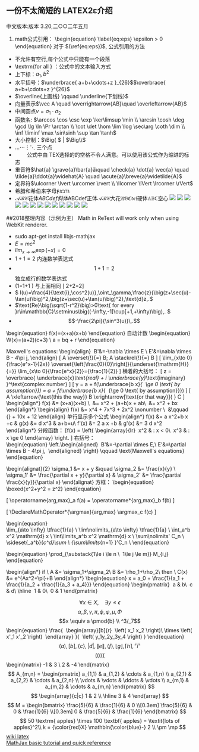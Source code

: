 ## 一份不太简短的 LATEX2ε介绍
中文版本:版本 3.20,二○○二年五月  

1. math公式引用：
	\begin{equation} \label{eq:eps}  \epsilon > 0   \end{equation}
	对于 $(\ref{eq:eps})$, 公式引用的方法
- 不允许有空行,每个公式中只能有一个段落
- \textrm{for all } ：公式中的文本输入方式
- 上下标：$a_{1} ,b^2$ 
- 	水平括号：$\underbrace{ a+b+\cdots+z }_{26}$$\overbrace{ a+b+\cdots+z }^{26}$
- 	$\overline{上画线} \qquad  \underline{下划线}$
- 	向量表示$\vec A  \quad   \overrightarrow{AB}\quad   \overleftarrow{AB}$
- 	中间圆点$v = {\sigma}_1 \cdot {\sigma}_2$
- 	函数名: $\arccos \cos \csc \exp \ker\limsup \min \\  \arcsin \cosh \deg \gcd \lg \ln \Pr  \arctan  \\ \cot \det \hom \lim \log \sec\arg \coth \dim \\  \inf \liminf \max \sin\sinh \sup \tan \tanh$
- 	大小控制：$\Big\{  $ $\bigg|$ $\Big\\$
- 	$\ldots \cdots \vdots \ddots$ 三个点
- $\qquad$公式中由 TEX选择的的空格不令人满意。可以使用该公式作为缩进的标志
- 重音符$\hat{a} \grave{a}\bar{a}ǎ\quad \check{a} \dot{a} \vec{a}  \quad \tilde{a}\ddot{a}\widehat{A}  \quad \acute{a}\breve{a}\widetilde{A}$
- 定界符$\ulcorner \lvert  \urcorner  \rvert \\ \llcorner \lVert \lrcorner \rVert$
- 希腊和希伯来字母$\digamma\varkappa\beth\daleth\gimel$
- $\mathcal{ABC花体 } \mathit{ABCdef斜体} \mathrm{ABCdef正体} \mathscr{ABC大花} \mathfrak{ABCdef硬体} \mathbb{ABC空心}$
![](/pict_math/math1.png)
![](/pict_math/math2.png)
![](/pict_math/math3.png)
![](/pict_math/math4.png)
![](/pict_math/math5.png)
![](/pict_math/math6.png)
![](/pict_math/math7.png)
![](/pict_math/math8.png)
![](/pict_math/math9.png)
![](/pict_math/math10.png)
![](/pict_math/math11.png)
![](/pict_math/math12.png)
![](/pict_math/math13.png)

##2018整理内容（示例为主）
Math in ReText will work only when using WebKit renderer.  

- sudo apt-get install libjs-mathjax
- $E=mc^2$  
- $lim_{x\to\infty}\exp(-x)=0$  
- $1+1=2$ 内连数学表达式
- $$1+1=2 $$  独立成行的数学表达式
- \(1=1+1 \)   与上面相同   \[  2+2=2\]
- $ I(u)=\frac{4}{\text{i}\,\cos^2(u)}\,\oint_\gamma\,\frac{z}{\big(z+\sec(u)-\tan(u)\big)^2\,\big(z+\sec(u)+\tan(u)\big)^2}\,\text{d}z\,.$
- $\text{Re}\big(\sqrt{1-r^2}\big)>0\text{ for every }r\in\mathbb{C}\setminus\big((-\infty,-1]\cup[+1,+\infty)\big)\,. $
- $$-\frac{2\pi}{\sin^3(u)}\,.$$

\begin{equation} 
 f(x)=(x+a)(x+b)
\end{equation}
自动计数
\begin{equation} 
 W(x)=(a+2)(c+3) \\
 a = bq + r
\end{equation}


Maxwell's equations:
\begin{align}
​        B'&=-\nabla \times E \\
​        E'&=\nabla \times B - 4\pi j,
\end{align}
\[
 A \overset{!}{=} B; A \stackrel{!}{=} B
\]
\[
 \lim_{x\to 0}{\frac{e^x-1}{2x}}
 \overset{\left[\frac{0}{0}\right]}{\underset{\mathrm{H}}{=}}
 \lim_{x\to 0}{\frac{e^x}{2}}={\frac{1}{2}}
\]
横着的大括号：
\[
 z = \overbrace{
   \underbrace{x}_\text{real} + i
   \underbrace{y}_\text{imaginary}
  }^\text{complex number}
\]
\[
 y = a + f(\underbrace{b x}_{
​                    \ge 0 \text{ by assumption}}) 
   = a + f(\underbrace{b x}_{
​          {\ge 0 \text{ by assumption}}})
\]
\[
 A \xleftarrow{\text{this the way}} B  \xrightarrow[\text{or that way}]{ } C
\]
\begin{align*}
 f(x) &= (x+a)(x+b) \\
​      &= x^2 + (a+b)x + ab\\
​      &= x^2 + bx
\end{align*}
\begin{align}
 f(x) &= x^4 + 7x^3 + 2x^2 \nonumber \\
​      &\qquad {} + 10x + 12
\end{align}
单行显示多个公式
\begin{align*}
 f(x)  &= a x^2+b x +c   &   g(x)  &= d x^3 & a+b=u\\
 f'(x) &= 2 a x +b       &   g'(x) &= 3 d x^2
\end{align*}
分段函数：
\[f(x) = \left\{
  \begin{array}{lr}
​    x^2 & : x < 0\\
​    x^3 & : x \ge 0
  \end{array}
\right.
\]
右括号：  
\begin{equation}
 \left.\begin{aligned}
​        B'&=-\partial \times E,\\
​        E'&=\partial \times B - 4\pi j,
​       \end{aligned}
 \right\}
 \qquad \text{Maxwell's equations}
\end{equation}

\begin{alignat}{2}
 \sigma_1 &= x + y  &\quad \sigma_2 &= \frac{x}{y} \\	
 \sigma_1' &= \frac{\partial x + y}{\partial x} & \sigma_2' 
​    &= \frac{\partial \frac{x}{y}}{\partial x}
\end{alignat}
方框：
\begin{equation}
 \boxed{x^2+y^2 = z^2}
\end{equation}

\[
 \operatorname{arg\,max}_a f(a) 
 = \operatorname*{arg\,max}_b f(b)
\]

\[
\DeclareMathOperator*{\argmax}{arg\,max}
\argmax_c f(c)
\]

\begin{equation}  
 \lim_{a\to \infty} \tfrac{1}{a}  \\
 \lim\nolimits_{a\to \infty} \tfrac{1}{a} \\
 \int_a^b x^2  \mathrm{d} x \\
 \int\limits_a^b x^2  \mathrm{d} x \\
 \sum\nolimits' C_n \\
 \sideset{_a^b}{_c^d}\sum \\
 {\sum\limits_{n=1} }'C_n \\
\end{equation}

\begin{equation}
  \prod_{\substack{1\le i \le n \\
​            1\le j \le m}}  M_{i,j}
\end{equation}

\begin{align*}
if \\
   A &= \sigma_1+\sigma_2\\
   B &= \rho_1+\rho_2\\
then \\
C(x) &= e^{Ax^2+\pi}+B
\end{align*} 
\begin{equation}
  x = a_0 + \frac{1}{a_1 + \frac{1}{a_2 + \frac{1}{a_3 + a_4}}}
\end{equation}
  \begin{pmatrix}
​    a & b\\
​    c & d\\
  \hline
​    1 & 0\\
​    0 & 1
  \end{pmatrix}

$$ \forall x \in X, \quad \exists y \leq \epsilon$$
$$\alpha, \beta, \gamma, \pi,  \phi, \varphi, \mu, \Phi$$
$$x \equiv a \pmod{b} \\ ^3/_7$$
\begin{equation}
\frac{
​    \begin{array}[b]{r}
​      \left( x_1 x_2 \right)\\
​      \times \left( x'_1 x'_2 \right)
​    \end{array}
  }{
​    \left( y_1y_2y_3y_4 \right)
  }
\end{equation}
$$( a ), [ b ], \{ c \}, | d |, \| e \|,
\langle f \rangle, \lfloor g \rfloor,
\lceil h \rceil, \ulcorner i \urcorner$$
$$( \big( \Big( \bigg( \Bigg($$
\begin{matrix}
  -1 & 3 \\
  2 & -4
 \end{matrix}
$$
A_{m,n} = 
 \begin{pmatrix}
  a_{1,1} & a_{1,2} & \cdots & a_{1,n} \\
  a_{2,1} & a_{2,2} & \cdots & a_{2,n} \\
  \vdots  & \vdots  & \ddots & \vdots  \\
  a_{m,1} & a_{m,2} & \cdots & a_{m,n} 
 \end{pmatrix}
$$
$$  \begin{array}{c|c}
  1 & 2 \\ 
  \hline
  3 & 4
 \end{array} $$
 $$  M = \begin{bmatrix}
​       \frac{5}{6} & \frac{1}{6} & 0           \\[0.3em]
​       \frac{5}{6} & 0           & \frac{1}{6} \\[0.3em]
​       0           & \frac{5}{6} & \frac{1}{6}
​     \end{bmatrix}
$$
$$ 50 \textrm{ apples} \times 100
 \textbf{ apples} = \textit{lots of apples}^2\\
 k = {\color{red}X} \mathbin{\color{blue}-} 2 \\
 \pm \mp
$$
[wiki latex](https://en.wikibooks.org/wiki/LaTeX/Mathematics)  
[MathJax basic tutorial and quick reference](https://math.meta.stackexchange.com/questions/5020/mathjax-basic-tutorial-and-quick-reference)

